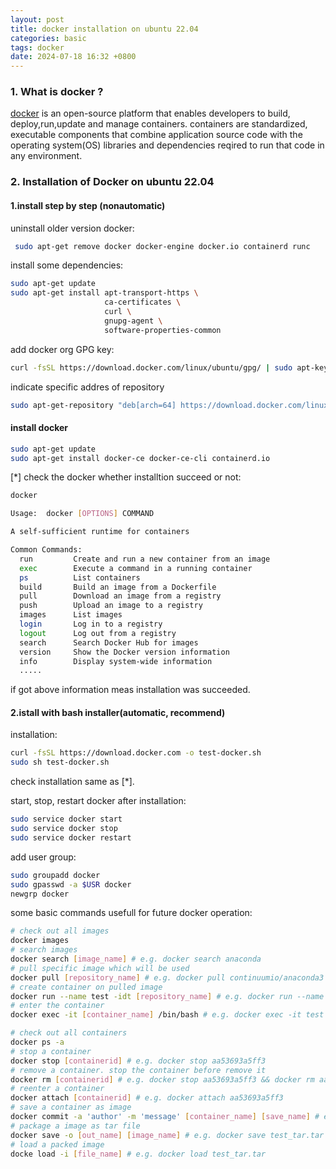 ```yaml
---
layout: post
title: docker installation on ubuntu 22.04
categories: basic
tags: docker
date: 2024-07-18 16:32 +0800
---
```



### 1. What is docker ?
[docker](https://www.docker.com) is an open-source platform that enables developers to build, deploy,run,update and manage containers. containers are standardized, executable components that combine application source code with the operating system(OS) libraries and dependencies reqired to run that code in any environment.

### 2. Installation of Docker on ubuntu 22.04
#### 1.install step by step (nonautomatic)

uninstall older version docker:
```sh
 sudo apt-get remove docker docker-engine docker.io containerd runc
```
install some dependencies:
```sh
sudo apt-get update
sudo apt-get install apt-transport-https \
                     ca-certificates \
                     curl \
                     gnupg-agent \
                     software-properties-common
```
add docker org GPG key:
```sh
curl -fsSL https://download.docker.com/linux/ubuntu/gpg/ | sudo apt-key add -
```
indicate specific addres of repository
```sh
sudo apt-get-repository "deb[arch=64] https://download.docker.com/linux/ubuntu #(lsb_release -cs) stable"
```
#### install docker 
```sh
sudo apt-get update
sudo apt-get install docker-ce docker-ce-cli containerd.io
```
[*] check the docker whether installtion succeed or not:
```sh
docker 

Usage:  docker [OPTIONS] COMMAND

A self-sufficient runtime for containers

Common Commands:
  run         Create and run a new container from an image
  exec        Execute a command in a running container
  ps          List containers
  build       Build an image from a Dockerfile
  pull        Download an image from a registry
  push        Upload an image to a registry
  images      List images
  login       Log in to a registry
  logout      Log out from a registry
  search      Search Docker Hub for images
  version     Show the Docker version information
  info        Display system-wide information
  .....
```
if got above information meas installation was succeeded.

#### 2.istall with bash installer(automatic, recommend)
installation:
```sh
curl -fsSL https://download.docker.com -o test-docker.sh
sudo sh test-docker.sh
```
check installation same as [*].

start, stop, restart docker after installation:
```sh
sudo service docker start
sudo service docker stop
sudo service docker restart
```
add user group:
```sh
sudo groupadd docker
sudo gpasswd -a $USR docker
newgrp docker 
```
some basic commands usefull for future docker operation:
```sh
# check out all images
docker images
# search images
docker search [image_name] # e.g. docker search anaconda
# pull specific image which will be used
docker pull [repository_name] # e.g. docker pull continuumio/anaconda3
# create container on pulled image
docker run --name test -idt [repository_name] # e.g. docker run --name test -idt continuumio/anaconda3
# enter the container
docker exec -it [container_name] /bin/bash # e.g. docker exec -it test /bin/bash 

# check out all containers 
docker ps -a
# stop a container 
docker stop [containerid] # e.g. docker stop aa53693a5ff3
# remove a container. stop the container before remove it 
docker rm [containerid] # e.g. docker stop aa53693a5ff3 && docker rm aa53693a5ff3
# reenter a container
docker attach [containerid] # e.g. docker attach aa53693a5ff3
# save a container as image
docker commit -a 'author' -m 'message' [container_name] [save_name] # e.g. docker commit -a 'AdilAdam' -m 'pytorch' test image_test
# package a image as tar file
docker save -o [out_name] [image_name] # e.g. docker save test_tar.tar image_test
# load a packed image
docke load -i [file_name] # e.g. docker load test_tar.tar

```




